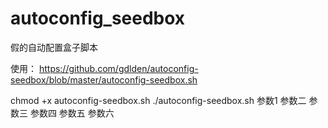 # autoconfig_seedbox
 假的自动配置盒子脚本

使用：
https://github.com/gdlden/autoconfig-seedbox/blob/master/autoconfig-seedbox.sh

chmod +x autoconfig-seedbox.sh
./autoconfig-seedbox.sh 参数1 参数二 参数三 参数四 参数五 参数六